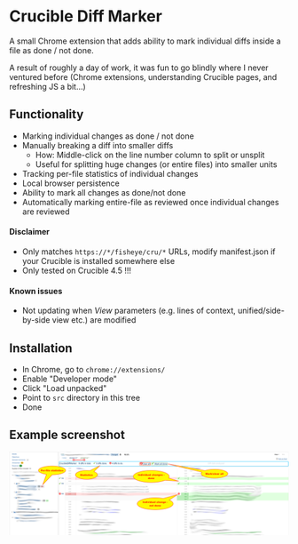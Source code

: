 # Crucible Diff Marker

A small Chrome extension that adds ability to mark individual diffs inside a file as done / not done.

A result of roughly a day of work, it was fun to go blindly where I never ventured before 
(Chrome extensions, understanding Crucible pages, and refreshing JS a bit...)

## Functionality

* Marking individual changes as done / not done
* Manually breaking a diff into smaller diffs
  * How: Middle-click on the line number column to split or unsplit
  * Useful for splitting huge changes (or entire files) into smaller units 
* Tracking per-file statistics of individual changes
* Local browser persistence
* Ability to mark all changes as done/not done
* Automatically marking entire-file as reviewed once individual changes are reviewed

#### Disclaimer

* Only matches ``https://*/fisheye/cru/*`` URLs, modify manifest.json if your Crucible is installed somewhere else
* Only tested on Crucible 4.5 !!!


#### Known issues

* Not updating when *View* parameters (e.g. lines of context, unified/side-by-side view etc.) are modified 

## Installation

* In Chrome, go to ``chrome://extensions/``
* Enable "Developer mode"
* Click "Load unpacked"
* Point to ``src`` directory in this tree
* Done

## Example screenshot

![Example screenshot](cdm-example.png)

